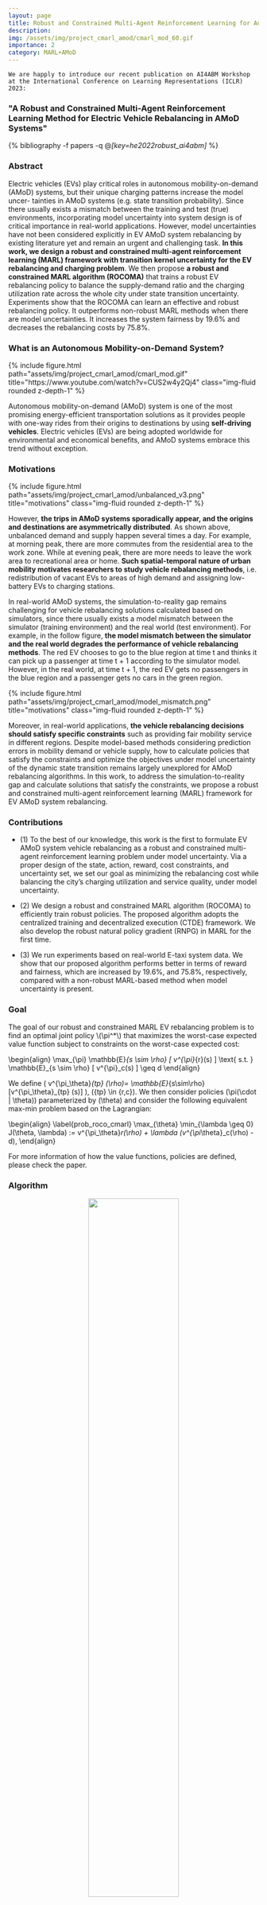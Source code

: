 ```yaml
---
layout: page
title: Robust and Constrained Multi-Agent Reinforcement Learning for Autonomous Mobility-on-Demand Systems
description: 
img: /assets/img/project_cmarl_amod/cmarl_mod_60.gif
importance: 2
category: MARL+AMoD
---
```


`We are happly to introduce our recent publication on AI4ABM Workshop at the International Conference on Learning Representations (ICLR) 2023:`

### "A Robust and Constrained Multi-Agent Reinforcement Learning Method for Electric Vehicle Rebalancing in AMoD Systems"

<div class="publications">

{% bibliography -f papers -q @*[key=he2022robust_ai4abm]* %}

</div>

### Abstract
Electric vehicles (EVs) play critical roles in autonomous mobility-on-demand (AMoD) systems, but their unique charging patterns increase the model uncer- tainties in AMoD systems (e.g. state transition probability). Since there usually exists a mismatch between the training and test (true) environments, incorporating model uncertainty into system design is of critical importance in real-world applications. However, model uncertainties have not been considered explicitly in EV AMoD system rebalancing by existing literature yet and remain an urgent and challenging task. **In this work, we design a robust and constrained multi-agent reinforcement learning (MARL) framework with transition kernel uncertainty for the EV rebalancing and charging problem**. We then propose **a robust and constrained MARL algorithm (ROCOMA)** that trains a robust EV rebalancing policy to balance the supply-demand ratio and the charging utilization rate across the whole city under state transition uncertainty. Experiments show that the ROCOMA can learn an effective and robust rebalancing policy. It outperforms non-robust MARL methods when there are model uncertainties. It
increases the system fairness by 19.6% and decreases the rebalancing costs by 75.8%.

### What is an Autonomous Mobility-on-Demand System?

<div class="row">
    <div class="col-sm mt-3 mt-md-0">
        {% include figure.html path="assets/img/project_cmarl_amod/cmarl_mod.gif" title="https://www.youtube.com/watch?v=CUS2w4y2Qj4" class="img-fluid rounded z-depth-1" %}
    </div>
</div>

Autonomous mobility-on-demand (AMoD) system is one of the most promising energy-efficient transportation solutions as it provides people with one-way rides from their origins to destinations by using **self-driving vehicles**. Electric vehicles (EVs) are being adopted worldwide for environmental and economical benefits, and AMoD systems embrace this trend without exception. 

### Motivations

<div class="row">
    <div class="col-sm mt-3 mt-md-0">
        {% include figure.html path="assets/img/project_cmarl_amod/unbalanced_v3.png" title="motivations" class="img-fluid rounded z-depth-1" %}
    </div>
</div>

However, **the trips in AMoD systems sporadically appear, and the origins and destinations are asymmetrically distributed**. As shown above, unbalanced demand and supply happen several times a day. For example, at morning peak, there are more commutes from the residential area to the work zone. While at evening peak, there are more needs to leave the work area to recreational area or home. **Such spatial-temporal nature of urban mobility motivates researchers to study vehicle rebalancing methods**, i.e. redistribution of vacant EVs to areas of high demand and assigning low-battery EVs to charging stations. 

In real-world AMoD systems, the simulation-to-reality gap remains challenging for vehicle rebalancing solutions calculated based on simulators, since there usually exists a model mismatch between the simulator (training environment) and the real world (test environment). For example, in the follow figure, **the model mismatch between the simulator and the real world degrades the performance of vehicle rebalancing methods**. The red EV chooses to go to the blue region at time t and thinks it can pick up a passenger at time t + 1 according to the simulator model. However, in the real world, at time t + 1, the red EV gets no passengers in the blue region and a passenger gets no cars in the green region.

<div class="row">
    <div class="col-sm mt-3 mt-md-0">
        {% include figure.html path="assets/img/project_cmarl_amod/model_mismatch.png" title="motivations" class="img-fluid rounded z-depth-1" %}
    </div>
</div>

Moreover, in real-world applications, **the vehicle rebalancing decisions should satisfy specific constraints** such as providing fair mobility service in different regions. Despite model-based methods considering prediction errors in mobility demand or vehicle supply, how to calculate policies that satisfy the constraints and optimize the objectives under model uncertainty of the dynamic state transition remains largely unexplored for AMoD rebalancing algorithms.
In this work, to address the simulation-to-reality gap and calculate solutions that satisfy the constraints, we propose a robust and constrained multi-agent reinforcement learning (MARL) framework for EV AMoD system rebalancing.

### Contributions

- (1) To the best of our knowledge, this work is the
first to formulate EV AMoD system vehicle rebalancing
as a robust and constrained multi-agent reinforcement
learning problem under model uncertainty. Via a proper
design of the state, action, reward, cost constraints,
and uncertainty set, we set our goal as minimizing
the rebalancing cost while balancing the city’s charging
utilization and service quality, under model uncertainty.

- (2) We design a robust and constrained MARL algorithm (ROCOMA) to efficiently train robust policies.
The proposed algorithm adopts the centralized training
and decentralized execution (CTDE) framework. We
also develop the robust natural policy gradient (RNPG)
in MARL for the first time.

- (3) We run experiments based on real-world E-taxi
system data. We show that our proposed algorithm performs better in terms of reward and fairness, which are
increased by 19.6%, and 75.8%, respectively, compared
with a non-robust MARL-based method when model
uncertainty is present.

### Goal

<body>
The goal of our robust and constrained MARL EV rebalancing problem is to find an optimal joint policy \(\pi^*\) that maximizes the worst-case expected value function subject to constraints on the worst-case expected cost:

\begin{align}
    \max_{\pi} \mathbb{E}_{s \sim \rho} [ v^{\pi}_{r}(s) ]
    \text{ s.t. }  \mathbb{E}_{s \sim \rho} [ v^{\pi}_c(s) ] \geq d
\end{align}

We define \( v^{\pi_\theta}_{tp} (\rho)= \mathbb{E}_{s\sim\rho}[v^{\pi_\theta}_{tp} (s)] \), \({tp} \in \{r,c\}\). We then consider policies \(\pi(\cdot | \theta)\) parameterized by \(\theta\) and consider the following equivalent
max-min problem based on the Lagrangian:

\begin{align}
    \label{prob_roco_cmarl}
    \max_{\theta} \min_{\lambda \geq 0} J(\theta, \lambda) := v^{\pi_\theta}_r(\rho) + \lambda (v^{\pi_\theta}_c(\rho) - d),
\end{align}

For more information of how the value functions, policies are defined, please check the paper. 

</body>

### Algorithm

<p align="center">
<img src="/assets/img/project_cmarl_amod/algorithm.png"  width="60%" height="60%">
</p>

We propose a robust and constrained MARL (ROCOMA) algorithm to solve the AMoD balancing problem and train
robust policies. The proposed algorithm is shown in
Algorithm 1. It adopts the **centralized training and decentralized execution (CTDE) framework**, which enables
us to train agents in the simulator using global information but executes well-trained policies in a decentralized
manner in the real world. Specifically, we use centralized critic networks to approximate the value functions
and decentralized actor networks to represent policies.
Besides, we develop a **robust natural policy gradient**
(RNPG) descent ascent to update actor networks and
the Lagrange multiplier.

### Experimental Results

<p align="center">
<img src="/assets/img/project_cmarl_amod/table1.png"  width="60%" height="60%">
</p>
<div class="caption">
In Table I, compared to the no rebalancing scenario,
ROCOMA is effective in rebalancing AMoD systems
in terms of fairness, expired orders and response rate.
Specifically, ROCOMA policy decreases the number of
expired orders by 98.4%, increases the system fairness
and order response rate by about 93.2% and 32.9%, re-
spectively. Besides, ROCOMA achieves a higher system
fairness and order response rate using less rebalancing
cost than EDP and RDP.
</div>

- No: No reblancing

- Constrained optimization policy (COP): The optimization goal is
to minimize the rebalancing cost under the fairness
constraints. The fairness limit is the same as that used
in ROCOMA. The dynamic models are calculated from
the same data sets used in simulator construction.


- Equally distributed policy (EDP): EVs are assigned to
their current and adjacent regions using equal probability. 

- Randomly distributed policy (RDP): EVs
are randomly distributed to their current and adjacent
regions.

<p align="center">
<img src="/assets/img/project_cmarl_amod/table2.png"  width="60%" height="60%">
</p>
<div class="caption">
In Table II, ROCOMA achieves 83.9% higher in fairness compared to the non-constrained MARL algorithm
with just 4% extra rebalancing cost. Without the fairness
constraint design, the non-constrained MARL method falls into a pit that sacrifices fairness to achieve a lower
rebalancing cost since its objective is a weighted sum
of them. It would take a lot of effort to tune the hyper-parameter to find a policy that performs well in both
rebalancing cost and fairness. The constrained MARL
design of ROCOMA avoids such extra tuning efforts.
</div>
- Non-constrained MARL method: Instead of considering fairness constraints
in MARL, the reward is designed as a weighted sum
of negative rebalancing cost and system fairness. The
coefficient is 1. And model uncertainty is considered.

<p align="center">
<img src="/assets/img/project_cmarl_amod/robust_vs_nonrobust.png"  width="60%" height="60%">
</p>
<div class="caption">
In this figure, we test well-trained robust and non-
robust methods in a testing environment (different from
the training environment) to show the robustness of
the ROCOMA policy. We can see ROCOMA policy
achieves better performance in terms of all metrics.
Specifically, ROCOMA decreases the rebalancing cost
and increases the system fairness by about 19.6% and
75.8% , respectively, when model uncertainty exists,
compared to the non-robust method.
</div>

- Non-robust MARL method: The model uncertainty is
not considered but the fairness constraint is considered
in MARL. They use the same network structures and
other hyper-parameters as that in ROCOMA.

`You may also be interested in our related publications on IEEE/RSJ International Conference on Intelligent Robots and Systems (IROS), IEEE Transactions on Intelligent Transportation Systems (TITS) and ACM Transactions on Cyber-Physical Systems (TCPS):`

<div class="publications">

{% bibliography -f papers -q @*[key=he2020data]* %}

{% bibliography -f papers -q @*[key=he2023data]* %}

{% bibliography -f papers -q @*[key=miao2021data]* %}
</div>